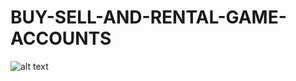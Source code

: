 # BUY-SELL-AND-RENTAL-GAME-ACCOUNTS
![alt text]([http://url/to/img.png](https://png.pngtree.com/thumb_back/fh260/background/20230408/pngtree-rainbow-curves-abstract-colorful-background-image_2164067.jpg))
